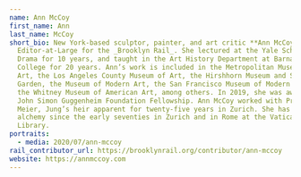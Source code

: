 ```yaml
---
name: Ann McCoy
first_name: Ann
last_name: McCoy
short_bio: New York-based sculptor, painter, and art critic **Ann McCoy** is an
  Editor-at-Large for the _Brooklyn Rail_. She lectured at the Yale School of
  Drama for 10 years, and taught in the Art History Department at Barnard
  College for 20 years. Ann’s work is included in the Metropolitan Museum of
  Art, the Los Angeles County Museum of Art, the Hirshhorn Museum and Sculpture
  Garden, the Museum of Modern Art, the San Francisco Museum of Modern Art, and
  the Whitney Museum of American Art, among others. In 2019, she was awarded a
  John Simon Guggenheim Foundation Fellowship. Ann McCoy worked with Prof. C.A.
  Meier, Jung’s heir apparent for twenty-five years in Zurich. She has studied
  alchemy since the early seventies in Zurich and in Rome at the Vatican
  Library.
portraits:
  - media: 2020/07/ann-mccoy
rail_contributor_url: https://brooklynrail.org/contributor/ann-mccoy
website: https://annmccoy.com
---
```

